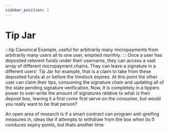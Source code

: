 ```yaml
---
sidebar_position: 1
---
```


# Tip Jar
:::tip
Canonical Example, useful for arbitrarily many micropayments from arbitrarily many users all to one user, emptied monthly.
:::
Once a user has deposited relevent funds under their username, they can access a vast array of different micropayment chains.  They can leave a signature in a different users' Tip Jar for example, that is a claim to take from these deposited funds at or before the timelock expires. At this point the other user can claim their tips, consuming the signature chain and updating all of the state pending signature verification.  Now, It is completely in a tippers power to over-write the amount of signatures relative to what is their deposit box, leaving it a first come first serve on the consumer, but would you really want to be that person?

An open area of research is if a smart contract can program anti-greifing measures in, ideas like if attempts to withdraw from the box when its 0 conduces expiry points, but thats another time
